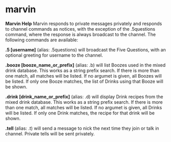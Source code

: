 # marvin

**Marvin Help**
Marvin responds to private messages privately and responds to channel commands as notices,
with the exception of the .5questions command, where the response is always broadcast to the channel.
The following commands are available:

**.5 [username]**
(alias: .5questions)
will broadcast the Five Questions, with an optional greeting for username to the channel.

**.booze [booze_name_or_prefix]**
(alias: .b)
will list Boozes used in the mixed drink database.  This works as a string prefix search.
If there is more than one match, all matches will be listed.  If no argumet is given, all Boozes will be listed.
If only one Booze matches, the list of Drinks using that Booze will be shown.

**.drink [drink_name_or_prefix]**
(alias: .d)
will display Drink recipes from the mixed drink database.  This works as a string prefix search.
If there is more than one match, all matches will be listed.  If no argumet is given, all Drinks will be listed.
If only one Drink matches, the recipe for that drink will be shown.

**.tell <nick> <message>**
(alias: .t)
will send a message to nick the next time they join or talk in channel.  Private tells will be sent privately.
